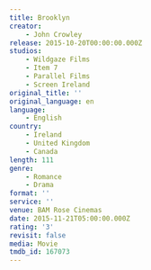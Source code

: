 ```yaml
---
title: Brooklyn
creator:
    - John Crowley
release: 2015-10-20T00:00:00.000Z
studios:
    - Wildgaze Films
    - Item 7
    - Parallel Films
    - Screen Ireland
original_title: ''
original_language: en
language:
    - English
country:
    - Ireland
    - United Kingdom
    - Canada
length: 111
genre:
    - Romance
    - Drama
format: ''
service: ''
venue: BAM Rose Cinemas
date: 2015-11-21T05:00:00.000Z
rating: '3'
revisit: false
media: Movie
tmdb_id: 167073
---
```



